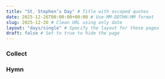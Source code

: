 ```yaml
---
title: "St. Stephen’s Day" # Title with escaped quotes
date: 2025-12-26T00:00:00+00:00 # Use-MM-DDTHH:MM format
slug: 2025-12-26 # Clean URL using only date
layout: "days/single" # Specify the layout for these pages
draft: false # Set to true to hide the page
---
```


### Collect


### Hymn